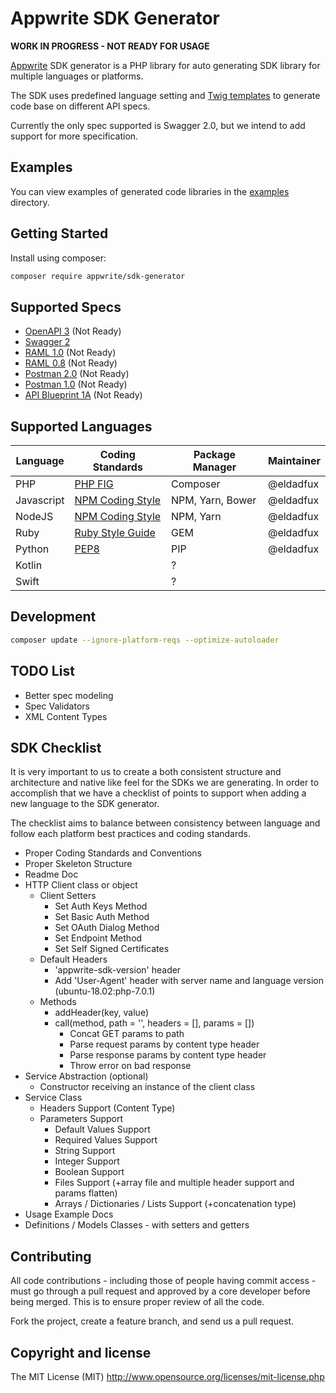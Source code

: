 # Appwrite SDK Generator

**WORK IN PROGRESS - NOT READY FOR USAGE**

[Appwrite](https://appwrite.io) SDK generator is a PHP library for auto generating SDK library for multiple languages or platforms.

The SDK uses predefined language setting and [Twig templates](https://twig.symfony.com/) to generate code base on different API specs.

Currently the only spec supported is Swagger 2.0, but we intend to add support for more specification. 

## Examples

You can view examples of generated code libraries in the [examples](examples) directory.

## Getting Started

Install using composer:
```bash
composer require appwrite/sdk-generator
```

## Supported Specs

* [OpenAPI 3](https://github.com/OAI/OpenAPI-Specification/blob/master/versions/3.0.2.md) (Not Ready)
* [Swagger 2](https://github.com/OAI/OpenAPI-Specification/blob/master/versions/2.0.md)
* [RAML 1.0](https://raml.org/) (Not Ready)
* [RAML 0.8](https://raml.org/) (Not Ready)
* [Postman 2.0](https://schema.getpostman.com/json/collection/v2.0.0/docs/index.html) (Not Ready)
* [Postman 1.0](https://schema.getpostman.com/json/collection/v1.0.0/docs/index.html) (Not Ready)
* [API Blueprint 1A](https://github.com/apiaryio/api-blueprint/blob/master/API%20Blueprint%20Specification.md) (Not Ready)

## Supported Languages

| Language   |  Coding Standards   |  Package Manager   |   Maintainer   |
|------------|------------------|-----------------|------------|
| PHP   |   [PHP FIG](https://www.php-fig.org/)   |   Composer   |   @eldadfux   |
| Javascript   |   [NPM Coding Style](https://docs.npmjs.com/misc/coding-style)   |   NPM, Yarn, Bower   |   @eldadfux   |
| NodeJS   |   [NPM Coding Style](https://docs.npmjs.com/misc/coding-style)   |   NPM, Yarn   |   @eldadfux   |
| Ruby   |  [Ruby Style Guide](https://github.com/rubocop-hq/ruby-style-guide) |   GEM   |   @eldadfux   |
| Python   |   [PEP8](https://www.python.org/dev/peps/pep-0008/)   |   PIP   |   @eldadfux   |
| Kotlin   |   |   ?   |   |
| Swift   |   |   ?   |   |

## Development

```bash
composer update --ignore-platform-reqs --optimize-autoloader
```

## TODO List

* Better spec modeling
* Spec Validators
* XML Content Types
    
## SDK Checklist

It is very important to us to create a both consistent structure and architecture and native like feel for the SDKs we are generating.
In order to accomplish that we have a checklist of points to support when adding a new language to the SDK generator.

The checklist aims to balance between consistency between language and follow each platform best practices and coding standards.

* Proper Coding Standards and Conventions
* Proper Skeleton Structure
* Readme Doc
* HTTP Client class or object
    * Client Setters
        * Set Auth Keys Method
        * Set Basic Auth Method
        * Set OAuth Dialog Method
        * Set Endpoint Method
        * Set Self Signed Certificates
    * Default Headers
        * 'appwrite-sdk-version' header
        * Add 'User-Agent' header with server name and language version (ubuntu-18.02:php-7.0.1)
    * Methods
        * addHeader(key, value)
        * call(method, path = '', headers = [], params = [])
            * Concat GET params to path
            * Parse request params by content type header
            * Parse response params by content type header
            * Throw error on bad response
* Service Abstraction (optional)
    * Constructor receiving an instance of the client class 
* Service Class
    * Headers Support (Content Type)
    * Parameters Support
        * Default Values Support
        * Required Values Support
        * String Support
        * Integer Support
        * Boolean Support
        * Files Support (+array file and multiple header support and params flatten)
        * Arrays / Dictionaries / Lists Support (+concatenation type)
* Usage Example Docs
* Definitions / Models Classes - with setters and getters

## Contributing

All code contributions - including those of people having commit access - must go through a pull request and approved by a core developer before being merged. This is to ensure proper review of all the code.

Fork the project, create a feature branch, and send us a pull request.

## Copyright and license

The MIT License (MIT) http://www.opensource.org/licenses/mit-license.php
